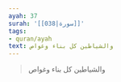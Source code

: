 ```yaml
---
ayah: 37
surah: '[[038|سورة]]'
tags:
- quran/ayah
text: والشياطين كل بناء وغواص
---
```

> والشياطين كل بناء وغواص
